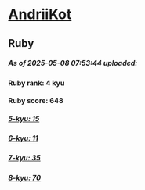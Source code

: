 # [AndriiKot](https://www.codewars.com/users/AndriiKot) 
## Ruby

##### As of 2025-05-08 07:53:44 uploaded:

#### Ruby rank: 4 kyu

#### Ruby score: 648

##### [5-kyu: 15](https://github.com/AndriiKot/Ruby__CodeWars/tree/main/kyu-5)

##### [6-kyu: 11](https://github.com/AndriiKot/Ruby__CodeWars/tree/main/kyu-6)

##### [7-kyu: 35](https://github.com/AndriiKot/Ruby__CodeWars/tree/main/kyu-7)

##### [8-kyu: 70](https://github.com/AndriiKot/Ruby__CodeWars/tree/main/kyu-8)

